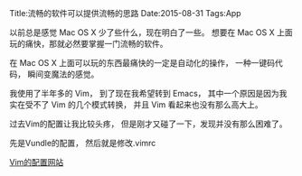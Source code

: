 Title:流畅的软件可以提供流畅的思路
Date:2015-08-31
Tags:App

以前总是感觉 Mac OS X 少了些什么，现在明白了一些。
想要在 Mac OS X 上面玩的痛快，那就必然要掌握一门流畅的软件。

在 Mac OS X 上面可以玩的东西最痛快的一定是自动化的操作， 一种一键码代码， 瞬间变魔法的感觉。

我使用了半年多的 Vim， 到了现在我希望转到 Emacs， 其中一个原因是因为我实在受不了 Vim 的几个模式转换， 并且 Vim 看起来也没有那么高大上。

过去Vim的配置让我比较头疼， 但是刚才又碰了一下，发现并没有那么困难了。

先是Vundle的配置， 然后就是修改.vimrc


[Vim的配置网站](http://blog.csdn.net/fudesign2008/article/details/18311895)


